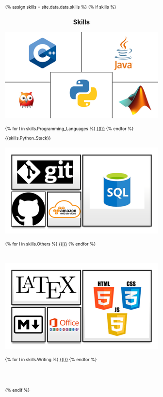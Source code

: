 {% assign skills = site.data.data.skills %}
{% if skills %}
<section class="resume-section" id="skills">
<h2 style="text-align: center; margin-bottom:20px;">Skills</h2>
  <div class="container">
    <div class="row">      
          <!---------------------------------------------------------------------------------->
          <div class="col">
            <div class="serviceBox">
              <img src="/assets/img/Programing.PNG" alt="">
              <h3 class="title"></h3>            
              {% for l in skills.Programming_Languages %}
                <a href="#" onclick="return false;" class="read-more  sub_skill" >{{l}}</a>   
              {% endfor %}
              <p class = "description">{{skills.Python_Stack}}</p>
              <h3 class="title"></h3>              
            </div>
          </div>
          <!---------------------------------------------------------------------------------->   
          <div class="col">       
            <div class="serviceBox">
              <img src="/assets/img/others.PNG" alt="">
              <h3 class="title"></h3>
              {% for l in skills.Others %}
                <a href="" onclick="return false;" class="read-more  sub_skill">{{l}}</a>   
              {% endfor %}
              <p class = "description">&shy</p>
              <h3 class="title"></h3>                         
            </div>
          </div>
          <!---------------------------------------------------------------------------------->
          <div class="col">
            <div class="serviceBox">
              <img src="/assets/img/Writing.PNG" alt="">
              <h3 class="title"></h3>
              {% for l in skills.Writing %}
                <a href="#" onclick="return false;" class="read-more  sub_skill">{{l}}</a>   
              {% endfor %}
              <p class = "description">&shy</p>
              <p class = "description">&shy</p>
              <h3 class="title"></h3>                      
            </div>
          </div>
          <!---------------------------------------------------------------------------------->
    </div>
  </div>
</section>
{% endif %}

